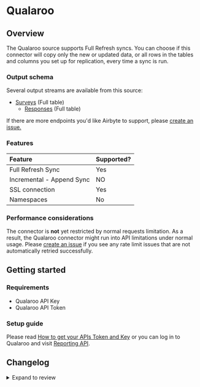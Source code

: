 # Qualaroo

## Overview

The Qualaroo source supports Full Refresh syncs. You can choose if this connector will copy only the new or updated data, or all rows in the tables and columns you set up for replication, every time a sync is run.

### Output schema

Several output streams are available from this source:

- [Surveys](https://help.qualaroo.com/hc/en-us/articles/201969438-The-REST-Reporting-API) \(Full table\)
  - [Responses](https://help.qualaroo.com/hc/en-us/articles/201969438-The-REST-Reporting-API) \(Full table\)

If there are more endpoints you'd like Airbyte to support, please [create an issue.](https://github.com/airbytehq/airbyte/issues/new/choose)

### Features

| Feature                   | Supported? |
| :------------------------ | :--------- |
| Full Refresh Sync         | Yes        |
| Incremental - Append Sync | NO         |
| SSL connection            | Yes        |
| Namespaces                | No         |

### Performance considerations

The connector is **not** yet restricted by normal requests limitation. As a result, the Qualaroo connector might run into API limitations under normal usage. Please [create an issue](https://github.com/airbytehq/airbyte/issues) if you see any rate limit issues that are not automatically retried successfully.

## Getting started

### Requirements

- Qualaroo API Key
- Qualaroo API Token

### Setup guide

<!-- markdown-link-check-disable-next-line -->

Please read [How to get your APIs Token and Key](https://help.qualaroo.com/hc/en-us/articles/201969438-The-REST-Reporting-API) or you can log in to Qualaroo and visit [Reporting API](https://app.qualaroo.com/account).

## Changelog

<details>
  <summary>Expand to review</summary>

| Version | Date       | Pull Request                                             | Subject                                                                                                  |
| :------ | :--------- | :------------------------------------------------------- | :------------------------------------------------------------------------------------------------------- |
| 0.4.12 | 2025-03-01 | [55014](https://github.com/airbytehq/airbyte/pull/55014) | Update dependencies |
| 0.4.11 | 2025-02-23 | [54548](https://github.com/airbytehq/airbyte/pull/54548) | Update dependencies |
| 0.4.10 | 2025-02-15 | [54006](https://github.com/airbytehq/airbyte/pull/54006) | Update dependencies |
| 0.4.9 | 2025-02-08 | [53447](https://github.com/airbytehq/airbyte/pull/53447) | Update dependencies |
| 0.4.8 | 2025-02-01 | [52992](https://github.com/airbytehq/airbyte/pull/52992) | Update dependencies |
| 0.4.7 | 2025-01-25 | [52497](https://github.com/airbytehq/airbyte/pull/52497) | Update dependencies |
| 0.4.6 | 2025-01-18 | [51371](https://github.com/airbytehq/airbyte/pull/51371) | Update dependencies |
| 0.4.5 | 2024-12-28 | [50701](https://github.com/airbytehq/airbyte/pull/50701) | Update dependencies |
| 0.4.4 | 2024-12-21 | [50224](https://github.com/airbytehq/airbyte/pull/50224) | Update dependencies |
| 0.4.3 | 2024-12-14 | [49680](https://github.com/airbytehq/airbyte/pull/49680) | Update dependencies |
| 0.4.2 | 2024-12-12 | [49344](https://github.com/airbytehq/airbyte/pull/49344) | Update dependencies |
| 0.4.1 | 2024-12-11 | [49098](https://github.com/airbytehq/airbyte/pull/49098) | Starting with this version, the Docker image is now rootless. Please note that this and future versions will not be compatible with Airbyte versions earlier than 0.64 |
| 0.4.0 | 2024-10-31 | [47017](https://github.com/airbytehq/airbyte/pull/47017) | Migrate to manifest only format |
| 0.3.24 | 2024-10-28 | [47111](https://github.com/airbytehq/airbyte/pull/47111) | Update dependencies |
| 0.3.23 | 2024-10-12 | [46767](https://github.com/airbytehq/airbyte/pull/46767) | Update dependencies |
| 0.3.22 | 2024-10-05 | [46439](https://github.com/airbytehq/airbyte/pull/46439) | Update dependencies |
| 0.3.21 | 2024-09-28 | [46168](https://github.com/airbytehq/airbyte/pull/46168) | Update dependencies |
| 0.3.20 | 2024-09-21 | [45825](https://github.com/airbytehq/airbyte/pull/45825) | Update dependencies |
| 0.3.19 | 2024-09-14 | [45527](https://github.com/airbytehq/airbyte/pull/45527) | Update dependencies |
| 0.3.18 | 2024-09-07 | [45260](https://github.com/airbytehq/airbyte/pull/45260) | Update dependencies |
| 0.3.17 | 2024-08-31 | [44958](https://github.com/airbytehq/airbyte/pull/44958) | Update dependencies |
| 0.3.16 | 2024-08-24 | [44646](https://github.com/airbytehq/airbyte/pull/44646) | Update dependencies |
| 0.3.15 | 2024-08-17 | [44267](https://github.com/airbytehq/airbyte/pull/44267) | Update dependencies |
| 0.3.14 | 2024-08-12 | [43773](https://github.com/airbytehq/airbyte/pull/43773) | Update dependencies |
| 0.3.13 | 2024-08-10 | [43683](https://github.com/airbytehq/airbyte/pull/43683) | Update dependencies |
| 0.3.12 | 2024-08-03 | [43199](https://github.com/airbytehq/airbyte/pull/43199) | Update dependencies |
| 0.3.11 | 2024-07-27 | [42730](https://github.com/airbytehq/airbyte/pull/42730) | Update dependencies |
| 0.3.10 | 2024-07-25 | [42539](https://github.com/airbytehq/airbyte/pull/42539) | Update manifest with proper param structure |
| 0.3.9 | 2024-07-20 | [42321](https://github.com/airbytehq/airbyte/pull/42321) | Update dependencies |
| 0.3.8 | 2024-07-13 | [41830](https://github.com/airbytehq/airbyte/pull/41830) | Update dependencies |
| 0.3.7 | 2024-07-10 | [41380](https://github.com/airbytehq/airbyte/pull/41380) | Update dependencies |
| 0.3.6 | 2024-07-10 | [41331](https://github.com/airbytehq/airbyte/pull/41331) | Update dependencies |
| 0.3.5 | 2024-07-06 | [40822](https://github.com/airbytehq/airbyte/pull/40822) | Update dependencies |
| 0.3.4 | 2024-06-25 | [40365](https://github.com/airbytehq/airbyte/pull/40365) | Update dependencies |
| 0.3.3 | 2024-06-22 | [40139](https://github.com/airbytehq/airbyte/pull/40139) | Update dependencies |
| 0.3.2 | 2024-06-06 | [39259](https://github.com/airbytehq/airbyte/pull/39259) | [autopull] Upgrade base image to v1.2.2 |
| 0.3.1 | 2024-05-20 | [38381](https://github.com/airbytehq/airbyte/pull/38381) | [autopull] base image + poetry + up_to_date |
| 0.3.0 | 2023-10-25 | [31070](https://github.com/airbytehq/airbyte/pull/31070) | Migrate to low-code framework |
| 0.2.0 | 2023-05-24 | [26491](https://github.com/airbytehq/airbyte/pull/26491) | Remove authSpecification from spec.json as OAuth is not supported by Qualaroo + update stream schema |
| 0.1.2 | 2022-05-24 | [13121](https://github.com/airbytehq/airbyte/pull/13121) | Fix `start_date` and `survey_ids` schema formatting. Separate source and stream files. Add stream_slices |
| 0.1.1 | 2022-05-20 | [13042](https://github.com/airbytehq/airbyte/pull/13042) | Update stream specs |
| 0.1.0 | 2021-08-18 | [8623](https://github.com/airbytehq/airbyte/pull/8623) | New source: Qualaroo |

</details>
